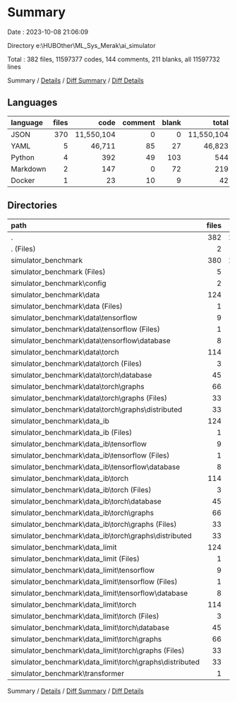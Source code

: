 # Summary

Date : 2023-10-08 21:06:09

Directory e:\\HUBOther\\ML_Sys_Merak\\ai_simulator

Total : 382 files,  11597377 codes, 144 comments, 211 blanks, all 11597732 lines

Summary / [Details](details.md) / [Diff Summary](diff.md) / [Diff Details](diff-details.md)

## Languages
| language | files | code | comment | blank | total |
| :--- | ---: | ---: | ---: | ---: | ---: |
| JSON | 370 | 11,550,104 | 0 | 0 | 11,550,104 |
| YAML | 5 | 46,711 | 85 | 27 | 46,823 |
| Python | 4 | 392 | 49 | 103 | 544 |
| Markdown | 2 | 147 | 0 | 72 | 219 |
| Docker | 1 | 23 | 10 | 9 | 42 |

## Directories
| path | files | code | comment | blank | total |
| :--- | ---: | ---: | ---: | ---: | ---: |
| . | 382 | 11,597,377 | 144 | 211 | 11,597,732 |
| . (Files) | 2 | 112 | 10 | 51 | 173 |
| simulator_benchmark | 380 | 11,597,265 | 134 | 160 | 11,597,559 |
| simulator_benchmark (Files) | 5 | 65,967 | 35 | 124 | 66,126 |
| simulator_benchmark\\config | 2 | 49 | 84 | 15 | 148 |
| simulator_benchmark\\data | 124 | 3,843,738 | 1 | 4 | 3,843,743 |
| simulator_benchmark\\data (Files) | 1 | 15,554 | 1 | 4 | 15,559 |
| simulator_benchmark\\data\\tensorflow | 9 | 6,178 | 0 | 0 | 6,178 |
| simulator_benchmark\\data\\tensorflow (Files) | 1 | 50 | 0 | 0 | 50 |
| simulator_benchmark\\data\\tensorflow\\database | 8 | 6,128 | 0 | 0 | 6,128 |
| simulator_benchmark\\data\\torch | 114 | 3,822,006 | 0 | 0 | 3,822,006 |
| simulator_benchmark\\data\\torch (Files) | 3 | 93,243 | 0 | 0 | 93,243 |
| simulator_benchmark\\data\\torch\\database | 45 | 72,199 | 0 | 0 | 72,199 |
| simulator_benchmark\\data\\torch\\graphs | 66 | 3,656,564 | 0 | 0 | 3,656,564 |
| simulator_benchmark\\data\\torch\\graphs (Files) | 33 | 1,818,813 | 0 | 0 | 1,818,813 |
| simulator_benchmark\\data\\torch\\graphs\\distributed | 33 | 1,837,751 | 0 | 0 | 1,837,751 |
| simulator_benchmark\\data_ib | 124 | 3,843,738 | 0 | 4 | 3,843,742 |
| simulator_benchmark\\data_ib (Files) | 1 | 15,554 | 0 | 4 | 15,558 |
| simulator_benchmark\\data_ib\\tensorflow | 9 | 6,178 | 0 | 0 | 6,178 |
| simulator_benchmark\\data_ib\\tensorflow (Files) | 1 | 50 | 0 | 0 | 50 |
| simulator_benchmark\\data_ib\\tensorflow\\database | 8 | 6,128 | 0 | 0 | 6,128 |
| simulator_benchmark\\data_ib\\torch | 114 | 3,822,006 | 0 | 0 | 3,822,006 |
| simulator_benchmark\\data_ib\\torch (Files) | 3 | 93,243 | 0 | 0 | 93,243 |
| simulator_benchmark\\data_ib\\torch\\database | 45 | 72,199 | 0 | 0 | 72,199 |
| simulator_benchmark\\data_ib\\torch\\graphs | 66 | 3,656,564 | 0 | 0 | 3,656,564 |
| simulator_benchmark\\data_ib\\torch\\graphs (Files) | 33 | 1,818,813 | 0 | 0 | 1,818,813 |
| simulator_benchmark\\data_ib\\torch\\graphs\\distributed | 33 | 1,837,751 | 0 | 0 | 1,837,751 |
| simulator_benchmark\\data_limit | 124 | 3,843,738 | 0 | 4 | 3,843,742 |
| simulator_benchmark\\data_limit (Files) | 1 | 15,554 | 0 | 4 | 15,558 |
| simulator_benchmark\\data_limit\\tensorflow | 9 | 6,178 | 0 | 0 | 6,178 |
| simulator_benchmark\\data_limit\\tensorflow (Files) | 1 | 50 | 0 | 0 | 50 |
| simulator_benchmark\\data_limit\\tensorflow\\database | 8 | 6,128 | 0 | 0 | 6,128 |
| simulator_benchmark\\data_limit\\torch | 114 | 3,822,006 | 0 | 0 | 3,822,006 |
| simulator_benchmark\\data_limit\\torch (Files) | 3 | 93,243 | 0 | 0 | 93,243 |
| simulator_benchmark\\data_limit\\torch\\database | 45 | 72,199 | 0 | 0 | 72,199 |
| simulator_benchmark\\data_limit\\torch\\graphs | 66 | 3,656,564 | 0 | 0 | 3,656,564 |
| simulator_benchmark\\data_limit\\torch\\graphs (Files) | 33 | 1,818,813 | 0 | 0 | 1,818,813 |
| simulator_benchmark\\data_limit\\torch\\graphs\\distributed | 33 | 1,837,751 | 0 | 0 | 1,837,751 |
| simulator_benchmark\\transformer | 1 | 35 | 14 | 9 | 58 |

Summary / [Details](details.md) / [Diff Summary](diff.md) / [Diff Details](diff-details.md)